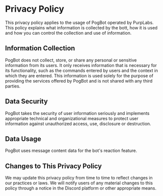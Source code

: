 # Privacy Policy

This privacy policy applies to the usage of PogBot operated by PurpLabs. This policy explains what information is collected by the bott, how it is used and how you can control the collection and use of information.

## Information Collection

PogBot does not collect, store, or share any personal or sensitive information from its users. It only receives information that is necessary for its functionality, such as the commands entered by users and the context in which they are entered. This information is used solely for the purpose of providing the services offered by PogBot and is not shared with any third parties.

## Data Security

PogBot takes the security of user information seriously and implements appropriate technical and organizational measures to protect user information against unauthorized access, use, disclosure or destruction.

## Data Usage

PogBot uses message content data for the bot's reaction feature.

## Changes to This Privacy Policy

We may update this privacy policy from time to time to reflect changes in our practices or laws. We will notify users of any material changes to this policy through a notice in the Discord platform or other appropriate means.
